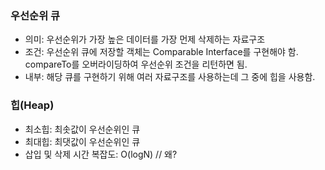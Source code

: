 ### 우선순위 큐
- 의미: 우선순위가 가장 높은 데이터를 가장 먼제 삭제하는 자료구조
- 조건: 우선순위 큐에 저장할 객체는 Comparable Interface를 구현해야 함. compareTo를 오버라이딩하여 우선순위 조건을 리턴하면 됨.
- 내부: 해당 큐를 구현하기 위해 여러 자료구조를 사용하는데 그 중에 힙을 사용함.

### 힙(Heap)
- 최소힙: 최솟값이 우선순위인 큐
- 최대힙: 최댓값이 우선순위인 큐
- 삽입 및 삭제 시간 복잡도: O(logN) // 왜?
